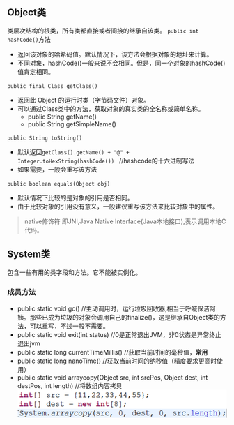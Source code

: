 ## Object类
类层次结构的根类，所有类都直接或者间接的继承自该类。
`public int hashCode()`方法
- 返回该对象的哈希码值。默认情况下，该方法会根据对象的地址来计算。
- 不同对象，hashCode()一般来说不会相同。但是，同一个对象的hashCode()值肯定相同。

`public final Class getClass()`

- 返回此 Object 的运行时类（字节码文件）对象。
- 可以通过Class类中的方法，获取对象的真实类的全名称或简单名称。	
  - public String getName()
  - public String getSimpleName()

`public String toString()`

- 默认返回`getClass().getName() + "@" + Integer.toHexString(hashCode()) `  //hashcode的十六进制写法
- 如果需要，一般会重写该方法

`public boolean equals(Object obj)`
- 默认情况下比较的是对象的引用是否相同。
- 由于比较对象的引用没有意义，一般建议重写该方法来比较对象中的属性。

>native修饰符 即JNI,Java Native Interface(Java本地接口),表示调用本地C代码。



## System类

包含一些有用的类字段和方法。它不能被实例化。
### 成员方法
* public static void gc() //主动调用时，运行垃圾回收器,相当于呼喊保洁阿姨。那些已成为垃圾的对象会调用自己的finalize()，这是继承自Object类的方法，可以重写，不过一般不需要。
* public static void exit(int status) //0是正常退出JVM，非0状态是异常终止退出jvm
* public static long currentTimeMillis() //获取当前时间的毫秒值，**常用**
* public static long nanoTime()  //获取当前时间的纳秒值（精度要求更高时使用）
* pubiic static void arraycopy(Object src, int srcPos, Object dest, int destPos, int length) //将数组内容拷贝 ![138c025d3000aba013874fcebc442a6e](resources/D26F0782-8BFC-42F0-BCF1-6E3BA502723A.png)

